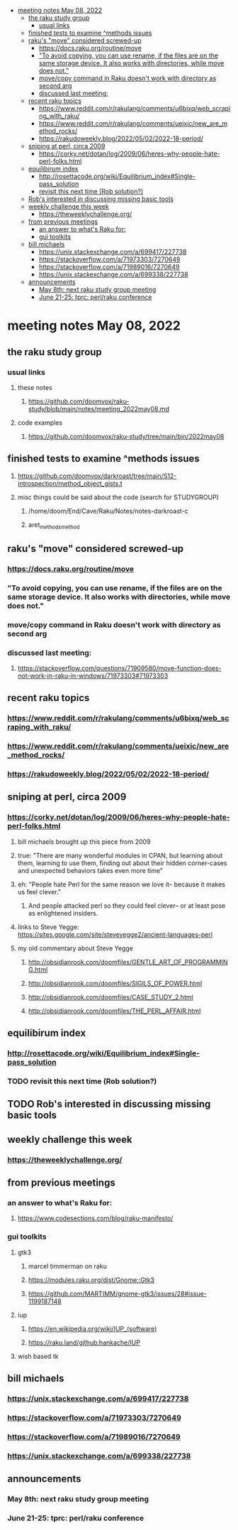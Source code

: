 - [meeting notes May 08, 2022](#orgdd4d165)
  - [the raku study group](#org971f672)
    - [usual links](#org75eee1e)
  - [finished tests to examine ^methods issues](#org43f14f3)
  - [raku's "move" considered screwed-up](#org19404bb)
    - [<https://docs.raku.org/routine/move>](#orgbb7c926)
    - ["To avoid copying, you can use rename, if the files are on the same storage device. It also works with directories, while move does not."](#orge8dc859)
    - [move/copy command in Raku doesn't work with directory as second arg](#org6bff045)
    - [discussed last meeting:](#orgcee19f9)
  - [recent raku topics](#org4b2982a)
    - [<https://www.reddit.com/r/rakulang/comments/u6bixq/web_scraping_with_raku/>](#org6902d48)
    - [<https://www.reddit.com/r/rakulang/comments/ueixic/new_are_method_rocks/>](#org8138adf)
    - [<https://rakudoweekly.blog/2022/05/02/2022-18-period/>](#org59f3919)
  - [sniping at perl, circa 2009](#org00d5631)
    - [<https://corky.net/dotan/log/2009/06/heres-why-people-hate-perl-folks.html>](#org30bd8cf)
  - [equilibirum index](#orge729bbd)
    - [<http://rosettacode.org/wiki/Equilibrium_index#Single-pass_solution>](#org3b0cb42)
    - [revisit this next time (Rob solution?)](#org2bd716d)
  - [Rob's interested in discussing missing basic tools](#org30a2397)
  - [weekly challenge this week](#org87a5339)
    - [<https://theweeklychallenge.org/>](#org087bc0e)
  - [from previous meetings](#org8c1ca0e)
    - [an answer to what's Raku for:](#org3fb1702)
    - [gui toolkits](#orgfa2fa82)
  - [bill michaels](#org37a8b82)
    - [<https://unix.stackexchange.com/a/699417/227738>](#orgee5f5c0)
    - [<https://stackoverflow.com/a/71973303/7270649>](#orgfcefd63)
    - [<https://stackoverflow.com/a/71989016/7270649>](#orge6e504f)
    - [<https://unix.stackexchange.com/a/699338/227738>](#orgb4d8ee0)
  - [announcements](#org289b1af)
    - [May 8th: next raku study group meeting](#orgf2b82d4)
    - [June 21-25: tprc: perl/raku conference](#org662f614)


<a id="orgdd4d165"></a>

# meeting notes May 08, 2022


<a id="org971f672"></a>

## the raku study group


<a id="org75eee1e"></a>

### usual links

1.  these notes

    1.  <https://github.com/doomvox/raku-study/blob/main/notes/meeting_2022may08.md>

2.  code examples

    1.  <https://github.com/doomvox/raku-study/tree/main/bin/2022may08>


<a id="org43f14f3"></a>

## finished tests to examine ^methods issues

1.  <https://github.com/doomvox/darkroast/tree/main/S12-introspection/method_object_gists.t>

2.  misc things could be said about the code (search for STUDYGROUP)

    1.  /home/doom/End/Cave/Raku/Notes/notes-darkroast-c
    
    2.  aret<sub>methods</sub><sub>method</sub>


<a id="org19404bb"></a>

## raku's "move" considered screwed-up


<a id="orgbb7c926"></a>

### <https://docs.raku.org/routine/move>


<a id="orge8dc859"></a>

### "To avoid copying, you can use rename, if the files are on the same storage device. It also works with directories, while move does not."


<a id="org6bff045"></a>

### move/copy command in Raku doesn't work with directory as second arg


<a id="orgcee19f9"></a>

### discussed last meeting:

1.  <https://stackoverflow.com/questions/71909580/move-function-does-not-work-in-raku-in-windows/71973303#71973303>


<a id="org4b2982a"></a>

## recent raku topics


<a id="org6902d48"></a>

### <https://www.reddit.com/r/rakulang/comments/u6bixq/web_scraping_with_raku/>


<a id="org8138adf"></a>

### <https://www.reddit.com/r/rakulang/comments/ueixic/new_are_method_rocks/>


<a id="org59f3919"></a>

### <https://rakudoweekly.blog/2022/05/02/2022-18-period/>


<a id="org00d5631"></a>

## sniping at perl, circa 2009


<a id="org30bd8cf"></a>

### <https://corky.net/dotan/log/2009/06/heres-why-people-hate-perl-folks.html>

1.  bill michaels brought up this piece from 2009

2.  true: "There are many wonderful modules in CPAN, but learning about them, learning to use them, finding out about their hidden corner-cases and unexpected behaviors takes even more time"

3.  eh: "People hate Perl for the same reason we love it&#x2013; because it makes us feel clever."

    1.  And people attacked perl so they could feel clever&#x2013; or at least pose as enlightened insiders.

4.  links to Steve Yegge: <https://sites.google.com/site/steveyegge2/ancient-languages-perl>

5.  my old commentary about Steve Yegge

    1.  <http://obsidianrook.com/doomfiles/GENTLE_ART_OF_PROGRAMMING.html>
    
    2.  <http://obsidianrook.com/doomfiles/SIGILS_OF_POWER.html>
    
    3.  <http://obsidianrook.com/doomfiles/CASE_STUDY_2.html>
    
    4.  <http://obsidianrook.com/doomfiles/THE_PERL_AFFAIR.html>


<a id="orge729bbd"></a>

## equilibirum index


<a id="org3b0cb42"></a>

### <http://rosettacode.org/wiki/Equilibrium_index#Single-pass_solution>


<a id="org2bd716d"></a>

### TODO revisit this next time (Rob solution?)


<a id="org30a2397"></a>

## TODO Rob's interested in discussing missing basic tools


<a id="org87a5339"></a>

## weekly challenge this week


<a id="org087bc0e"></a>

### <https://theweeklychallenge.org/>


<a id="org8c1ca0e"></a>

## from previous meetings


<a id="org3fb1702"></a>

### an answer to what's Raku for:

1.  <https://www.codesections.com/blog/raku-manifesto/>


<a id="orgfa2fa82"></a>

### gui toolkits

1.  gtk3

    1.  marcel timmerman on raku
    
    2.  <https://modules.raku.org/dist/Gnome::Gtk3>
    
    3.  <https://github.com/MARTIMM/gnome-gtk3/issues/28#issue-1199187148>

2.  iup

    1.  <https://en.wikipedia.org/wiki/IUP_(software)>
    
    2.  <https://raku.land/github:hankache/IUP>

3.  wish based tk


<a id="org37a8b82"></a>

## bill michaels


<a id="orgee5f5c0"></a>

### <https://unix.stackexchange.com/a/699417/227738>


<a id="orgfcefd63"></a>

### <https://stackoverflow.com/a/71973303/7270649>


<a id="orge6e504f"></a>

### <https://stackoverflow.com/a/71989016/7270649>


<a id="orgb4d8ee0"></a>

### <https://unix.stackexchange.com/a/699338/227738>


<a id="org289b1af"></a>

## announcements


<a id="orgf2b82d4"></a>

### May 8th: next raku study group meeting


<a id="org662f614"></a>

### June 21-25: tprc: perl/raku conference
